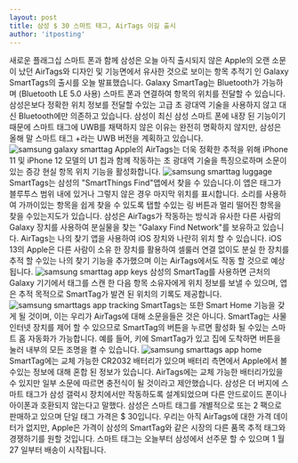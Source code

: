 ```yaml
---
layout: post
title: 삼성 $ 30 스마트 태그, AirTags 이길 출시
author: 'itposting'
---
```


새로운 플래그십 스마트 폰과 함께 삼성은 오늘 아직 출시되지 않은 Apple의 오랜 소문이 났던 AirTags와 디자인 및 기능면에서 유사한 것으로 보이는 항목 추적기 인 Galaxy SmartTags의 출시를 오늘 발표했습니다.
Galaxy SmartTag는 Bluetooth가 가능하며 (Bluetooth LE 5.0 사용) 스마트 폰과 연결하여 항목의 위치를 전달할 수 있습니다.
 삼성은보다 정확한 위치 정보를 전달할 수있는 고급 초 광대역 기술을 사용하지 않고 대신 Bluetooth에만 의존하고 있습니다.
 삼성이 최신 삼성 스마트 폰에 내장 된 기능이기 때문에 스마트 태그에 UWB를 채택하지 않은 이유는 완전히 명확하지 않지만, 삼성은 올해 말 스마트 태그 +라는 UWB 버전을 계획하고 있습니다.
![samsung galaxy smarttag](https://images.macrumors.com/t/7hoarYq5P3lTAR_aScW6qdKVUFY=/2500x0/filters:no_upscale():quality(90)/article-new/2021/01/samsung-galaxy-smarttag.jpg)
Apple의 ‌AirTags‌는 더욱 정확한 추적을 위해 iPhone 11 및 iPhone 12 모델의 U1 칩과 함께 작동하는 초 광대역 기술을 특징으로하며 소문이있는 증강 현실 항목 위치 기능을 활성화합니다.
![samsung smarttag luggage](https://images.macrumors.com/t/lwi-qPrdj4ZfaSDk2AuoMMNuh0g=/2500x0/filters:no_upscale():quality(90)/article-new/2021/01/samsung-smarttag-luggage.jpg)
SmartTags는 삼성의 "SmartThings Find"앱에서 찾을 수 있습니다.이 앱은 태그가 블루투스 범위 내에 있거나 그렇지 않은 경우 마지막 위치를 표시합니다.
 소리를 사용하여 가까이있는 항목을 쉽게 찾을 수 있도록 탭할 수있는 링 버튼과 멀리 떨어진 항목을 찾을 수있는지도가 있습니다.
삼성은 ‌AirTags‌가 작동하는 방식과 유사한 다른 사람의 Galaxy 장치를 사용하여 분실물을 찾는 "Galaxy Find Network"를 보유하고 있습니다.
 ‌AirTags‌는 나의 찾기 앱을 사용하여 iOS 장치와 나란히 위치 할 수 있습니다.
 iOS 13의 Apple은 다른 사람이 소유 한 장치를 활용하여 셀룰러 연결 없이도 분실 한 장치를 추적 할 수있는 나의 찾기 기능을 추가했으며 이는 ‌AirTags‌에서도 작동 할 것으로 예상됩니다.
![samsung smarttag app keys](https://images.macrumors.com/t/TTEMJ4Y-Ybf6WYK8zs5NKenP5z4=/2500x0/filters:no_upscale():quality(90)/article-new/2021/01/samsung-smarttag-app-keys.jpg)
삼성의 SmartTag를 사용하면 근처의 Galaxy 기기에서 태그를 스캔 한 다음 항목 소유자에게 위치 정보를 보낼 수 있으며, 앱은 추적 목적으로 SmartTag가 발견 된 위치의 기록도 제공합니다.
![samsung smarttags app tracking](https://images.macrumors.com/t/Zv6ema3Fr8BFOoHV6VkiA7zCBeo=/2500x0/filters:no_upscale():quality(90)/article-new/2021/01/samsung-smarttags-app-tracking.jpg)
SmartTags는 또한 Smart Home 기능을 갖게 될 것이며, 이는 우리가 ‌AirTags에 대해 소문을들은 것은 아니다.
 SmartTag는 사물 인터넷 장치를 제어 할 수 있으므로 SmartTag의 버튼을 누르면 활성화 될 수있는 스마트 홈 자동화가 가능합니다.
 예를 들어, 키에 SmartTag가 있고 집에 도착하면 버튼을 눌러 내부의 모든 조명을 켤 수 있습니다.
![samsung smarttags app home](https://images.macrumors.com/t/GPjZfGO86fyhYIQmUpvjzTYWWnY=/2500x0/filters:no_upscale():quality(90)/article-new/2021/01/samsung-smarttags-app-home.jpg)
SmartTag에는 교체 가능한 CR2032 배터리가 있으며 배터리 측면에서 Apple에서 볼 수있는 정보에 대해 혼합 된 정보가 있습니다.
 ‌AirTags‌에는 교체 가능한 배터리가있을 수 있지만 일부 소문에 따르면 충전식이 될 것이라고 제안했습니다.
삼성은 더 버지에 스마트 태그가 삼성 갤럭시 장치에서만 작동하도록 설계되었으며 다른 안드로이드 폰이나 아이폰과 호환되지 않는다고 말했다.
삼성은 스마트 태그를 개별적으로 또는 2 팩으로 판매하고 있으며 단일 태그 가격은 $ 30입니다.
 우리는 아직 ‌AirTags에 대한 가격 데이터가 없지만, Apple은 가격이 삼성의 SmartTag와 같은 시장의 다른 품목 추적 태그와 경쟁하기를 원할 것입니다.
스마트 태그는 오늘부터 삼성에서 선주문 할 수 있으며 1 월 27 일부터 배송이 시작됩니다.